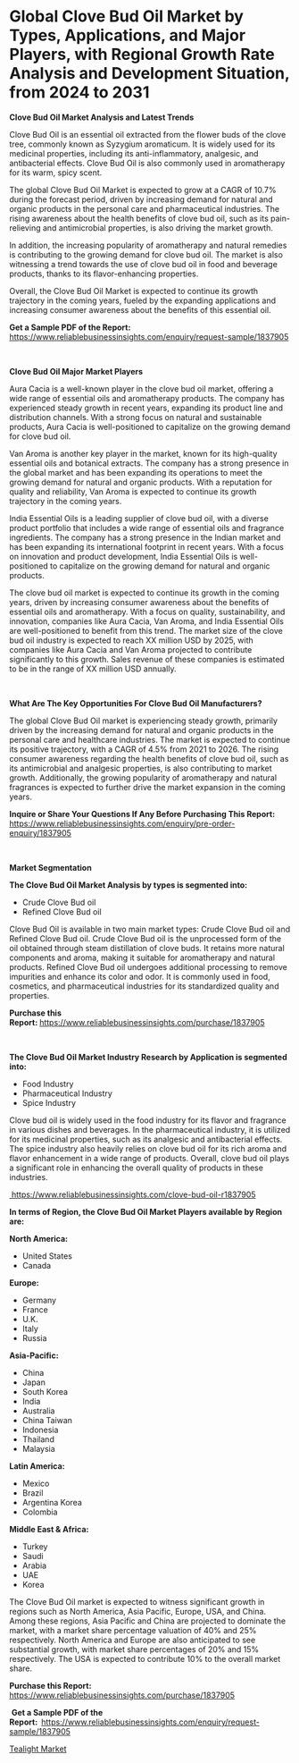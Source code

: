 <p><h1>Global Clove Bud Oil Market by Types, Applications, and Major Players, with Regional Growth Rate Analysis and Development Situation, from 2024 to 2031</h1></p><p><strong>Clove Bud Oil Market Analysis and Latest Trends</strong></p>
<p><p>Clove Bud Oil is an essential oil extracted from the flower buds of the clove tree, commonly known as Syzygium aromaticum. It is widely used for its medicinal properties, including its anti-inflammatory, analgesic, and antibacterial effects. Clove Bud Oil is also commonly used in aromatherapy for its warm, spicy scent.</p><p>The global Clove Bud Oil Market is expected to grow at a CAGR of 10.7% during the forecast period, driven by increasing demand for natural and organic products in the personal care and pharmaceutical industries. The rising awareness about the health benefits of clove bud oil, such as its pain-relieving and antimicrobial properties, is also driving the market growth.</p><p>In addition, the increasing popularity of aromatherapy and natural remedies is contributing to the growing demand for clove bud oil. The market is also witnessing a trend towards the use of clove bud oil in food and beverage products, thanks to its flavor-enhancing properties.</p><p>Overall, the Clove Bud Oil Market is expected to continue its growth trajectory in the coming years, fueled by the expanding applications and increasing consumer awareness about the benefits of this essential oil.</p></p>
<p><strong>Get a Sample PDF of the Report:&nbsp;</strong> <a href="https://www.reliablebusinessinsights.com/enquiry/request-sample/1837905">https://www.reliablebusinessinsights.com/enquiry/request-sample/1837905</a></p>
<p>&nbsp;</p>
<p><strong>Clove Bud Oil Major Market Players</strong></p>
<p><p>Aura Cacia is a well-known player in the clove bud oil market, offering a wide range of essential oils and aromatherapy products. The company has experienced steady growth in recent years, expanding its product line and distribution channels. With a strong focus on natural and sustainable products, Aura Cacia is well-positioned to capitalize on the growing demand for clove bud oil.</p><p>Van Aroma is another key player in the market, known for its high-quality essential oils and botanical extracts. The company has a strong presence in the global market and has been expanding its operations to meet the growing demand for natural and organic products. With a reputation for quality and reliability, Van Aroma is expected to continue its growth trajectory in the coming years.</p><p>India Essential Oils is a leading supplier of clove bud oil, with a diverse product portfolio that includes a wide range of essential oils and fragrance ingredients. The company has a strong presence in the Indian market and has been expanding its international footprint in recent years. With a focus on innovation and product development, India Essential Oils is well-positioned to capitalize on the growing demand for natural and organic products.</p><p>The clove bud oil market is expected to continue its growth in the coming years, driven by increasing consumer awareness about the benefits of essential oils and aromatherapy. With a focus on quality, sustainability, and innovation, companies like Aura Cacia, Van Aroma, and India Essential Oils are well-positioned to benefit from this trend. The market size of the clove bud oil industry is expected to reach XX million USD by 2025, with companies like Aura Cacia and Van Aroma projected to contribute significantly to this growth. Sales revenue of these companies is estimated to be in the range of XX million USD annually.</p></p>
<p>&nbsp;</p>
<p><strong>What Are The Key Opportunities For Clove Bud Oil Manufacturers?</strong></p>
<p><p>The global Clove Bud Oil market is experiencing steady growth, primarily driven by the increasing demand for natural and organic products in the personal care and healthcare industries. The market is expected to continue its positive trajectory, with a CAGR of 4.5% from 2021 to 2026. The rising consumer awareness regarding the health benefits of clove bud oil, such as its antimicrobial and analgesic properties, is also contributing to market growth. Additionally, the growing popularity of aromatherapy and natural fragrances is expected to further drive the market expansion in the coming years.</p></p>
<p><strong>Inquire or Share Your Questions If Any Before Purchasing This Report:</strong> <a href="https://www.reliablebusinessinsights.com/enquiry/pre-order-enquiry/1837905">https://www.reliablebusinessinsights.com/enquiry/pre-order-enquiry/1837905</a></p>
<p>&nbsp;</p>
<p><strong>Market Segmentation</strong></p>
<p><strong>The Clove Bud Oil Market Analysis by types is segmented into:</strong></p>
<p><ul><li>Crude Clove Bud oil</li><li>Refined Clove Bud oil</li></ul></p>
<p><p>Clove Bud Oil is available in two main market types: Crude Clove Bud oil and Refined Clove Bud oil. Crude Clove Bud oil is the unprocessed form of the oil obtained through steam distillation of clove buds. It retains more natural components and aroma, making it suitable for aromatherapy and natural products. Refined Clove Bud oil undergoes additional processing to remove impurities and enhance its color and odor. It is commonly used in food, cosmetics, and pharmaceutical industries for its standardized quality and properties.</p></p>
<p><strong>Purchase this Report:&nbsp;</strong><a href="https://www.reliablebusinessinsights.com/purchase/1837905">https://www.reliablebusinessinsights.com/purchase/1837905</a></p>
<p>&nbsp;</p>
<p><strong>The Clove Bud Oil Market Industry Research by Application is segmented into:</strong></p>
<p><ul><li>Food Industry</li><li>Pharmaceutical Industry</li><li>Spice Industry</li></ul></p>
<p><p>Clove bud oil is widely used in the food industry for its flavor and fragrance in various dishes and beverages. In the pharmaceutical industry, it is utilized for its medicinal properties, such as its analgesic and antibacterial effects. The spice industry also heavily relies on clove bud oil for its rich aroma and flavor enhancement in a wide range of products. Overall, clove bud oil plays a significant role in enhancing the overall quality of products in these industries.</p></p>
<p><a href="https://www.reliablebusinessinsights.com/clove-bud-oil-r1837905">&nbsp;https://www.reliablebusinessinsights.com/clove-bud-oil-r1837905</a></p>
<p><strong>In terms of Region, the Clove Bud Oil Market Players available by Region are:</strong></p>
<p>
    <p> <strong> North America: </strong>
        <ul>
            <li>United States</li>
            <li>Canada</li>
        </ul>
        </p> 
    <p> <strong> Europe: </strong>
        <ul>
            <li>Germany</li>
            <li>France</li>
            <li>U.K.</li>
            <li>Italy</li>
            <li>Russia</li>
        </ul>
        </p> 
    <p> <strong> Asia-Pacific: </strong>
        <ul>
            <li>China</li>
            <li>Japan</li>
            <li>South Korea</li>
            <li>India</li>
            <li>Australia</li>
            <li>China Taiwan</li>
            <li>Indonesia</li>
            <li>Thailand</li>
            <li>Malaysia</li>
        </ul>
        </p> 
    <p> <strong> Latin America: </strong>
        <ul>
            <li>Mexico</li>
            <li>Brazil</li>
            <li>Argentina Korea</li>
            <li>Colombia</li>
        </ul>
        </p> 
    <p> <strong> Middle East & Africa: </strong>
        <ul>
            <li>Turkey</li>
            <li>Saudi</li>
            <li>Arabia</li>
            <li>UAE</li>
            <li>Korea</li>
        </ul>
    </p>
    </p>
<p><p>The Clove Bud Oil market is expected to witness significant growth in regions such as North America, Asia Pacific, Europe, USA, and China. Among these regions, Asia Pacific and China are projected to dominate the market, with a market share percentage valuation of 40% and 25% respectively. North America and Europe are also anticipated to see substantial growth, with market share percentages of 20% and 15% respectively. The USA is expected to contribute 10% to the overall market share.</p></p>
<p><strong>Purchase this Report: </strong><a href="https://www.reliablebusinessinsights.com/purchase/1837905">https://www.reliablebusinessinsights.com/purchase/1837905</a></p>
<p>&nbsp;<strong>Get a Sample PDF of the Report:&nbsp;&nbsp;</strong><a href="https://www.reliablebusinessinsights.com/enquiry/request-sample/1837905">https://www.reliablebusinessinsights.com/enquiry/request-sample/1837905</a></p>
<p><strong></strong></p>
<p><p><a href="https://github.com/riwar777/Market-Research-Report-List-1/blob/main/tealight-market.md">Tealight Market</a></p></p>